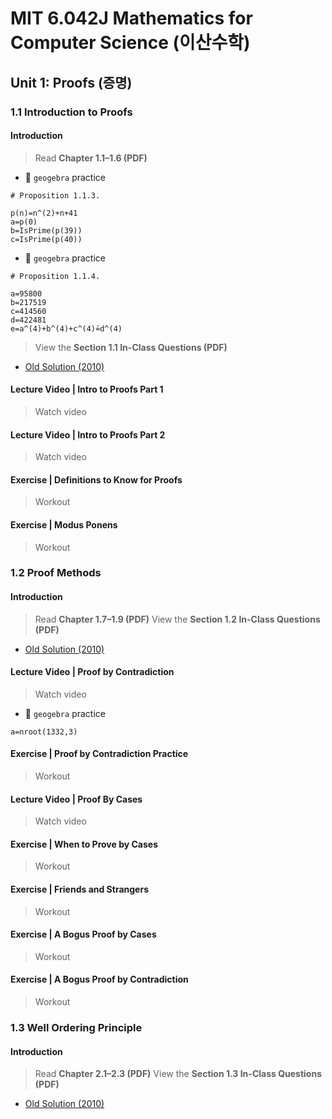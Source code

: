 # MIT 6.042J Mathematics for Computer Science (이산수학)

## Unit 1: Proofs (증명)

### 1.1 Introduction to Proofs

#### Introduction
> Read **Chapter 1.1–1.6 (PDF)**

- 🎯 `geogebra` practice
```
# Proposition 1.1.3.

p(n)=n^(2)+n+41
a=p(0)
b=IsPrime(p(39))
c=IsPrime(p(40))
```
- 🎯 `geogebra` practice
```
# Proposition 1.1.4.

a=95800
b=217519
c=414560
d=422481
e=a^(4)+b^(4)+c^(4)≟d^(4)
```
> View the **Section 1.1 In-Class Questions (PDF)**
- [Old Solution (2010)](https://dspace.mit.edu/bitstream/handle/1721.1/104426/6-042j-spring-2010/contents/lecture-notes/MIT6_042JS10_lec01_sol.pdf) 

#### Lecture Video | Intro to Proofs Part 1
> Watch video

#### Lecture Video | Intro to Proofs Part 2
> Watch video

#### Exercise | Definitions to Know for Proofs
> Workout

#### Exercise | Modus Ponens
> Workout






### 1.2 Proof Methods 

#### Introduction
> Read **Chapter 1.7–1.9 (PDF)**
> View the **Section 1.2 In-Class Questions (PDF)**
- [Old Solution (2010)](https://dspace.mit.edu/bitstream/handle/1721.1/104426/6-042j-spring-2010/contents/lecture-notes/MIT6_042JS10_lec02_sol.pdf)

#### Lecture Video | Proof by Contradiction
> Watch video

- 🎯 `geogebra` practice
```
a=nroot(1332,3)
```

#### Exercise | Proof by Contradiction Practice
> Workout

#### Lecture Video | Proof By Cases
> Watch video

#### Exercise | When to Prove by Cases
> Workout

#### Exercise | Friends and Strangers
> Workout

#### Exercise | A Bogus Proof by Cases
> Workout

#### Exercise | A Bogus Proof by Contradiction
> Workout




### 1.3 Well Ordering Principle

#### Introduction
> Read **Chapter 2.1–2.3 (PDF)**
> View the **Section 1.3 In-Class Questions (PDF)**

- [Old Solution (2010)](https://dspace.mit.edu/bitstream/handle/1721.1/104426/6-042j-spring-2010/contents/lecture-notes/MIT6_042JS10_lec03_sol.pdf)








